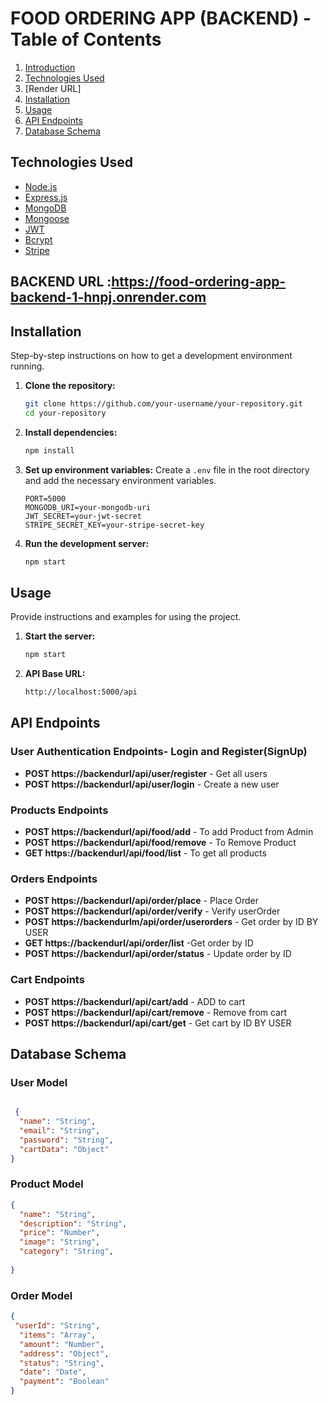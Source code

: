 # FOOD ORDERING APP (BACKEND) - Table of Contents
1. [Introduction](#introduction)
2. [Technologies Used](#technologies-used)
4. [Render URL]
5. [Installation](#installation)
6. [Usage](#usage)
7. [API Endpoints](#api-endpoints)
8. [Database Schema](#database-schema)

## Technologies Used
- [Node.js](https://nodejs.org/)
- [Express.js](https://expressjs.com/)
- [MongoDB](https://mongodb.com/)
- [Mongoose](https://mongoosejs.com/)
- [JWT](https://jwt.io/)
- [Bcrypt](https://www.npmjs.com/package/bcrypt)
- [Stripe](https://stripe.com/)

## BACKEND URL :https://food-ordering-app-backend-1-hnpj.onrender.com 

## Installation

Step-by-step instructions on how to get a development environment running.

1. **Clone the repository:**
   ```sh
   git clone https://github.com/your-username/your-repository.git
   cd your-repository
   ```

2. **Install dependencies:**
   ```sh
   npm install
   ```

3. **Set up environment variables:**
   Create a `.env` file in the root directory and add the necessary environment variables.
   ```env
   PORT=5000
   MONGODB_URI=your-mongodb-uri
   JWT_SECRET=your-jwt-secret
   STRIPE_SECRET_KEY=your-stripe-secret-key
   ```

4. **Run the development server:**
   ```sh
   npm start
   ```

## Usage

Provide instructions and examples for using the project.

1. **Start the server:**
   ```sh
   npm start
   ```

2. **API Base URL:**
   ```sh
   http://localhost:5000/api
   ```

## API Endpoints

### User Authentication Endpoints-  Login and Register(SignUp)

- **POST https://backendurl/api/user/register** - Get all users
- **POST https://backendurl/api/user/login** - Create a new user

### Products  Endpoints

- **POST https://backendurl/api/food/add** - To add Product from Admin
- **POST https://backendurl/api/food/remove** - To Remove Product
- **GET  https://backendurl/api/food/list** - To get all products 


### Orders Endpoints

- **POST https://backendurl/api/order/place** - Place Order
- **POST https://backendurl/api/order/verify** - Verify userOrder
- **POST https://backendurlm/api/order/userorders** - Get order by ID BY USER
- **GET https://backendurl/api/order/list** -Get order by ID
- **POST https://backendurl/api/order/status** - Update order by ID

### Cart Endpoints

- **POST https://backendurl/api/cart/add** - ADD to cart
- **POST https://backendurl/api/cart/remove** - Remove from cart
- **POST https://backendurl/api/cart/get** - Get cart by ID BY USER

## Database Schema

### User Model
```json

 {
  "name": "String",
  "email": "String",
  "password": "String",
  "cartData": "Object"
}


```
### Product Model
```json
{
  "name": "String",
  "description": "String",
  "price": "Number",
  "image": "String",
  "category": "String",
  
}
```

### Order Model
```json
{
 "userId": "String",
  "items": "Array",
  "amount": "Number",
  "address": "Object",
  "status": "String",
  "date": "Date",
  "payment": "Boolean"
}
```





